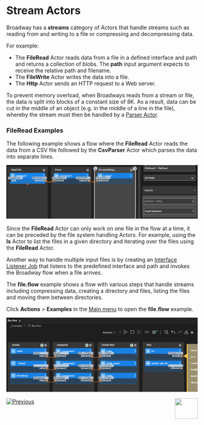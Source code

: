 # Stream Actors

Broadway has a **streams** category of Actors that handle streams such as reading from and writing to a file or compressing and decompressing  data.  

For example:
* The **FileRead** Actor reads data from a file in a defined interface and path and returns a collection of blobs. The **path** input argument expects to receive the relative path and filename.
* The **FileWrite** Actor writes the data into a file. 
* The **Http** Actor sends an HTTP request to a Web server.

To prevent memory overload, when Broadways reads from a stream or file, the data is split into blocks of a constant size of 8K. As a result, data can be cut in the middle of an object (e.g. in the middle of a line in the file), whereby the stream must then be handled by a [Parser Actor](03_parsers_actors.md). 

### FileRead Examples

The following example shows a flow where the **FileRead** Actor reads the data from a CSV file followed by the **CsvParser** Actor which parses the data into separate lines.

![image](../images/99_actors_02_1.PNG)



Since the **FileRead** Actor can only work on one file in the flow at a time, it can be preceded by the file system handling Actors. For example, using the **ls** Actor to list the files in a given directory and iterating over the files using the **FileRead** Actor. 

Another way to handle multiple input files is by creating an [Interface Listener Job](../09_broadway_integration_with_Fabric.md#interface-listener-for-broadway-flows) that listens to the predefined interface and path and invokes the Broadway flow when a file arrives. 

The **file.flow** example shows a flow with various steps that handle streams including compressing data, creating a directory and files, listing the files and moving them between directories.

Click **Actions** > **Examples** in the [Main menu](../18_broadway_flow_window.md#main-menu) to open the **file.flow** example. 

![image](../images/99_actors_02_2.PNG)


[![Previous](/articles/images/Previous.png)](01_javascript_actor.md)[<img align="right" width="60" height="54" src="/articles/images/Next.png">](03_parsers_actors.md)

